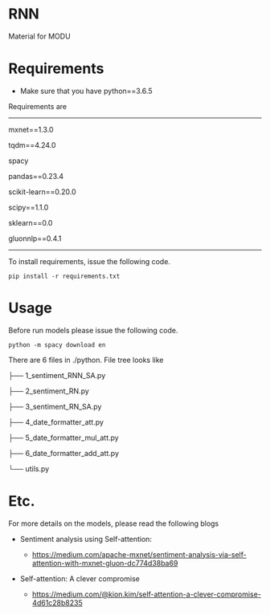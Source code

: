 # RNN
Material for MODU

# Requirements

* Make sure that you have python==3.6.5

Requirements are 

---

mxnet==1.3.0

tqdm==4.24.0

spacy

pandas==0.23.4

scikit-learn==0.20.0

scipy==1.1.0

sklearn==0.0

gluonnlp==0.4.1

---


To install requirements, issue the following code.

```
pip install -r requirements.txt
```

# Usage

Before run models please issue the following code.

```
python -m spacy download en
```

There are 6 files in ./python. File tree looks like

├── 1_sentiment_RNN_SA.py

├── 2_sentiment_RN.py

├── 3_sentiment_RN_SA.py

├── 4_date_formatter_att.py

├── 5_date_formatter_mul_att.py

├── 6_date_formatter_add_att.py

└── utils.py


# Etc.

For more details on the models, please read the following blogs

* Sentiment analysis using Self-attention:

  - https://medium.com/apache-mxnet/sentiment-analysis-via-self-attention-with-mxnet-gluon-dc774d38ba69

* Self-attention: A clever compromise

  - https://medium.com/@kion.kim/self-attention-a-clever-compromise-4d61c28b8235
